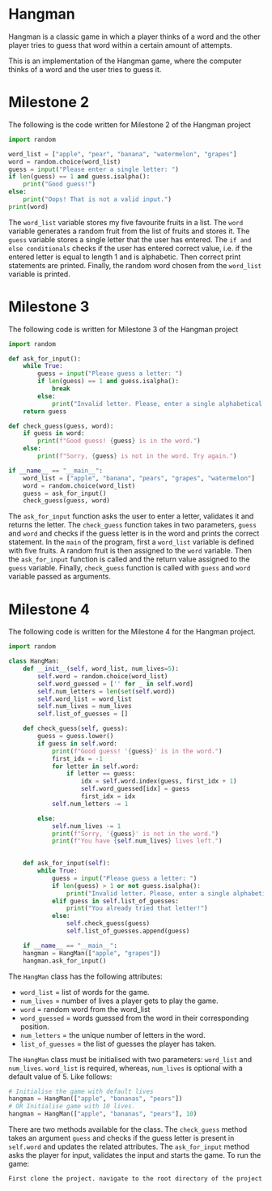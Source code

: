 # Hangman
Hangman is a classic game in which a player thinks of a word and the other player tries to guess that word within a certain amount of attempts.

This is an implementation of the Hangman game, where the computer thinks of a word and the user tries to guess it. 

# Milestone 2
The following is the code written for Milestone 2 of the Hangman project

```python
import random

word_list = ["apple", "pear", "banana", "watermelon", "grapes"]
word = random.choice(word_list)
guess = input("Please enter a single letter: ")
if len(guess) == 1 and guess.isalpha():
    print("Good guess!")
else:
    print("Oops! That is not a valid input.")
print(word)
```

The `word_list` variable stores my five favourite fruits in a list. The `word` variable generates a random fruit from the list of fruits and stores it. The `guess` variable stores a single letter that the user has entered. The `if and else conditionals` checks if the user has entered correct value, i.e. if the entered letter is equal to length 1 and is alphabetic. Then correct print statements are printed. Finally, the random word chosen from the `word_list` variable is printed.

# Milestone 3
The following code is written for Milestone 3 of the Hangman project

```python
import random

def ask_for_input():
    while True:
        guess = input("Please guess a letter: ")
        if len(guess) == 1 and guess.isalpha():
            break
        else:
            print("Invalid letter. Please, enter a single alphabetical character.")
    return guess

def check_guess(guess, word):
    if guess in word:
        print(f"Good guess! {guess} is in the word.")
    else:
        print(f"Sorry, {guess} is not in the word. Try again.")

if __name__ == "__main__":
    word_list = ["apple", "banana", "pears", "grapes", "watermelon"]
    word = random.choice(word_list)
    guess = ask_for_input()
    check_guess(guess, word) 
```

The `ask_for_input` function asks the user to enter a letter, validates it and returns the letter. The `check_guess` function takes in two parameters, `guess` and `word` and checks if the guess letter is in the word and prints the correct statement. In the `main` of the program, first a `word_list` variable is defined with five fruits. A random fruit is then assigned to the `word` variable. Then the `ask_for_input` function is called and the return value assigned to the `guess` variable. Finally, `check_guess` function is called with `guess` and `word` variable passed as arguments.

# Milestone 4
The following code is written for the Milestone 4 for the Hangman project.

```python
import random

class HangMan:
    def __init__(self, word_list, num_lives=5):
        self.word = random.choice(word_list)
        self.word_guessed = ['' for _ in self.word]
        self.num_letters = len(set(self.word))
        self.word_list = word_list
        self.num_lives = num_lives
        self.list_of_guesses = []

    def check_guess(self, guess):
        guess = guess.lower()
        if guess in self.word:
            print(f"Good guess! '{guess}' is in the word.")
            first_idx = -1 
            for letter in self.word:
                if letter == guess:
                    idx = self.word.index(guess, first_idx + 1) 
                    self.word_guessed[idx] = guess
                    first_idx = idx
            self.num_letters -= 1

        else:
            self.num_lives -= 1
            print(f"Sorry, '{guess}' is not in the word.")
            print(f"You have {self.num_lives} lives left.")

    
    def ask_for_input(self):
        while True:
            guess = input("Please guess a letter: ")
            if len(guess) > 1 or not guess.isalpha():
                print("Invalid letter. Please, enter a single alphabetic character.")
            elif guess in self.list_of_guesses:
                print("You already tried that letter!")
            else:
                self.check_guess(guess)
                self.list_of_guesses.append(guess)

    if __name__ == "__main__":
    hangman = HangMan(["apple", "grapes"])
    hangman.ask_for_input()
```
The `HangMan` class has the following attributes:
* `word_list` = list of words for the game.
* `num_lives` = number of lives a player gets to play the game.
* `word` = random word from the word_list
* `word_guessed` = words guessed from the word in their corresponding position.
* `num_letters` = the unique number of letters in the word.
* `list_of_guesses` = the list of guesses the player has taken.

The `HangMan` class must be initialised with two parameters: `word_list` and `num_lives`. `word_list` is required, whereas, `num_lives` is optional with a default value of 5. Like follows: 
```python
# Initialise the game with default lives
hangman = HangMan(["apple", "bananas", "pears"])
# OR Initialise game with 10 lives.
hangman = HangMan(["apple", "bananas", "pears"], 10)
```

There are two methods available for the class. The `check_guess` method takes an argument `guess` and checks if the guess letter is present in `self.word` and updates the related attributes. The `ask_for_input` method asks the player for input, validates the input and starts the game. To run the game:
```markdown
First clone the project. navigate to the root directory of the project and run the command `python3 milestone_4.py`.
```